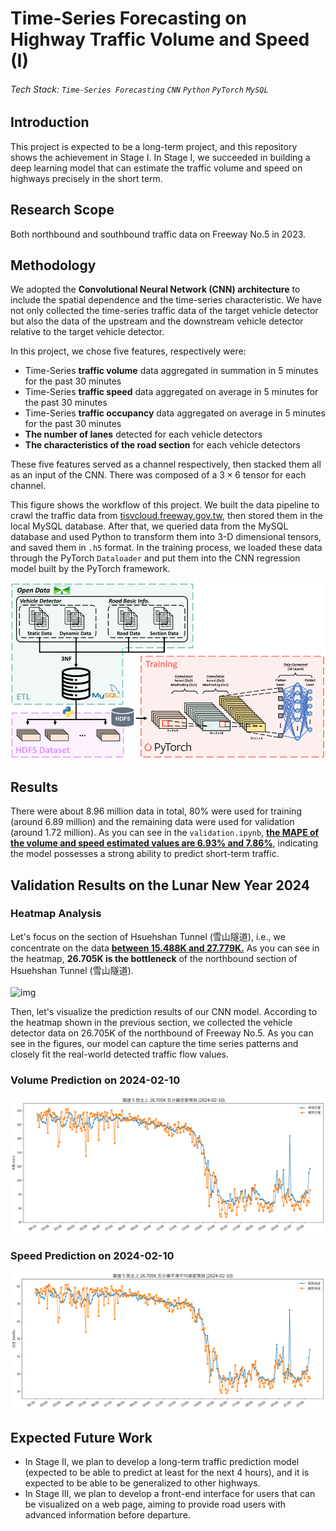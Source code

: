 # Time-Series Forecasting on Highway Traffic Volume and Speed (I)
###### Tech Stack: `Time-Series Forecasting` `CNN` `Python` `PyTorch` `MySQL`

## Introduction
This project is expected to be a long-term project, and this repository shows the achievement in Stage I. In Stage I, we succeeded in building a deep learning model that can estimate the traffic volume and speed on highways precisely in the short term.

## Research Scope
Both northbound and southbound traffic data on Freeway No.5 in 2023. 

## Methodology
We adopted the __Convolutional Neural Network (CNN) architecture__ to include the spatial dependence and the time-series characteristic. We have not only collected the time-series traffic data of the target vehicle detector but also the data of the upstream and the downstream vehicle detector relative to the target vehicle detector.

In this project, we chose five features, respectively were:
- Time-Series __traffic volume__ data aggregated in summation in 5 minutes for the past 30 minutes
- Time-Series __traffic speed__ data aggregated on average in 5 minutes for the past 30 minutes
- Time-Series __traffic occupancy__ data aggregated on average in 5 minutes for the past 30 minutes
- __The number of lanes__ detected for each vehicle detectors
- __The characteristics of the road section__ for each vehicle detectors

These five features served as a channel respectively, then stacked them all as an input of the CNN. There was composed of a $3 \times 6$ tensor for each channel.

This figure shows the workflow of this project. We built the data pipeline to crawl the traffic data from [tisvcloud.freeway.gov.tw](https://tisvcloud.freeway.gov.tw/), then stored them in the local MySQL database. After that, we queried data from the MySQL database and used Python to transform them into 3-D dimensional tensors, and saved them in `.h5` format. In the training process, we loaded these data through the PyTorch `Dataloader` and put them into the CNN regression model built by the PyTorch framework.

![img](images/work-flow.png)

## Results
There were about 8.96 million data in total, 80% were used for training (around 6.89 million) and the remaining data were used for validation (around 1.72 million). As you can see in the `validation.ipynb`, <u>__the MAPE of the volume and speed estimated values are 6.93% and 7.86%__</u>, indicating the model possesses a strong ability to predict short-term traffic.


## Validation Results on the Lunar New Year 2024
### Heatmap Analysis
Let's focus on the section of Hsuehshan Tunnel (雪山隧道), i.e., we concentrate on the data <u>__between 15.488K and 27.779K.__</u> As you can see in the heatmap, __26.705K is the bottleneck__ of the northbound section of Hsuehshan Tunnel (雪山隧道).
<br><br>
![img](images/heatmap.png)

Then, let's visualize the prediction results of our CNN model. According to the heatmap shown in the previous section, we collected the vehicle detector data on 26.705K of the northbound of Freeway No.5. As you can see in the figures, our model can capture the time series patterns and closely fit the real-world detected traffic flow values.

### Volume Prediction on 2024-02-10
![img](images/volume_prediction_lunar_new_year_2024.png)

### Speed Prediction on 2024-02-10
![img](images/speed_prediction_lunar_new_year_2024.png)

## Expected Future Work
- In Stage II, we plan to develop a long-term traffic prediction model (expected to be able to predict at least for the next 4 hours), and it is expected to be able to be generalized to other highways.
- In Stage III, we plan to develop a front-end interface for users that can be visualized on a web page, aiming to provide road users with advanced information before departure.
